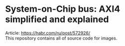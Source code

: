 # System-on-Chip bus: AXI4 simplified and explained
Article: https://habr.com/ru/post/572926/  
This repository contains all of source code for images.
